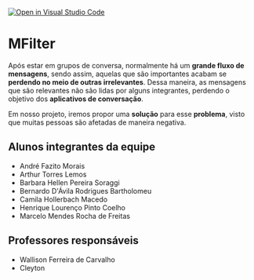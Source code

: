 [![Open in Visual Studio Code](https://classroom.github.com/assets/open-in-vscode-c66648af7eb3fe8bc4f294546bfd86ef473780cde1dea487d3c4ff354943c9ae.svg)](https://classroom.github.com/online_ide?assignment_repo_id=7700588&assignment_repo_type=AssignmentRepo)
# MFilter

Após estar em grupos de conversa, normalmente há um **grande fluxo de mensagens**, sendo assim, aquelas que são importantes acabam se **perdendo no meio de outras irrelevantes**. Dessa maneira, as mensagens que são relevantes não são lidas por alguns integrantes, perdendo o objetivo dos **aplicativos de conversação**.

Em nosso projeto, iremos propor uma **solução** para esse **problema**, visto que muitas pessoas são afetadas de maneira negativa.

## Alunos integrantes da equipe

* André Fazito Morais
* Arthur Torres Lemos
* Barbara Hellen Pereira Soraggi
* Bernardo D'Ávila Rodrigues Bartholomeu
* Camila Hollerbach Macedo
* Henrique Lourenço Pinto Coelho
* Marcelo Mendes Rocha de Freitas

## Professores responsáveis

* Wallison Ferreira de Carvalho
* Cleyton


